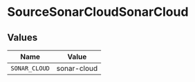 # SourceSonarCloudSonarCloud


## Values

| Name          | Value         |
| ------------- | ------------- |
| `SONAR_CLOUD` | sonar-cloud   |